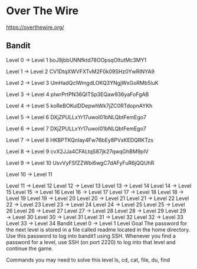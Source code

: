 # Over The Wire
https://overthewire.org/

## Bandit
Level 0 → Level 1 boJ9jbbUNNfktd78OOpsqOltutMc3MY1

Level 1 → Level 2 CV1DtqXWVFXTvM2F0k09SHz0YwRINYA9

Level 2 → Level 3 UmHadQclWmgdLOKQ3YNgjWxGoRMb5luK

Level 3 → Level 4 pIwrPrtPN36QITSp3EQaw936yaFoFgAB

Level 4 → Level 5 koReBOKuIDDepwhWk7jZC0RTdopnAYKh

Level 5 → Level 6 DXjZPULLxYr17uwoI01bNLQbtFemEgo7

Level 6 → Level 7 DXjZPULLxYr17uwoI01bNLQbtFemEgo7

Level 7 → Level 8 HKBPTKQnIay4Fw76bEy8PVxKEDQRKTzs

Level 8 → Level 9 cvX2JJa4CFALtqS87jk27qwqGhBM9plV

Level 9 → Level 10 UsvVyFSfZZWbi6wgC7dAFyFuR6jQQUhR

Level 10 → Level 11 

Level 11 → Level 12
Level 12 → Level 13
Level 13 → Level 14
Level 14 → Level 15
Level 15 → Level 16
Level 16 → Level 17
Level 17 → Level 18
Level 18 → Level 19
Level 19 → Level 20
Level 20 → Level 21
Level 21 → Level 22
Level 22 → Level 23
Level 23 → Level 24
Level 24 → Level 25
Level 25 → Level 26
Level 26 → Level 27
Level 27 → Level 28
Level 28 → Level 29
Level 29 → Level 30
Level 30 → Level 31
Level 31 → Level 32
Level 32 → Level 33
Level 33 → Level 34
Bandit Level 0 → Level 1
Level Goal
The password for the next level is stored in a file called readme located in the home directory. Use this password to log into bandit1 using SSH. Whenever you find a password for a level, use SSH (on port 2220) to log into that level and continue the game.

Commands you may need to solve this level
ls, cd, cat, file, du, find

